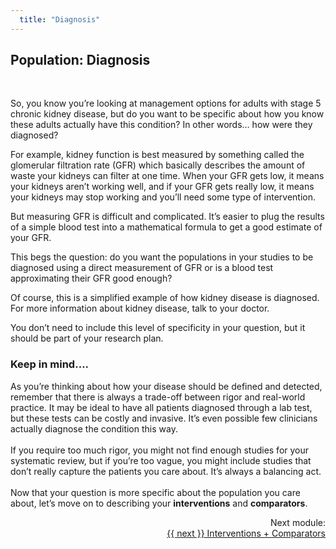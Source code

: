 ```yaml
---
  title: "Diagnosis"
---
```



## Population: Diagnosis

<br>

So, you know you’re looking at management options for adults with stage 5 chronic kidney disease, but do you want to be specific about how you know these adults actually have this condition?  In other words… how were they diagnosed? 

For example, kidney function is best measured by something called the glomerular filtration rate (GFR) which basically describes the amount of waste your kidneys can filter at one time. When your GFR gets low, it means your kidneys aren’t working well, and if your GFR gets really low, it means your kidneys may stop working and you’ll need some type of intervention. 

But measuring GFR is difficult and complicated. It’s easier to plug the results of a simple blood test into a mathematical formula to get a good estimate of your GFR. 

This begs the question: do you want the populations in your studies to be diagnosed using a direct measurement of GFR or is a blood test approximating their GFR good enough?  

Of course, this is a simplified example of how kidney disease is diagnosed. For more information about kidney disease, talk to your doctor.

You don’t need to include this level of specificity in your question, but it should be part of your research plan. 

<div class="content-box-green">
<h3> Keep in mind…. </h3> 

As you’re thinking about how your disease should be defined and detected, remember that there is always a trade-off between rigor and real-world practice.  It may be ideal to have all patients diagnosed through a lab test, but these tests can be costly and invasive. It’s even possible few clinicians actually diagnose the condition this way. 
<br><br>
If you require too much rigor, you might not find enough studies for your systematic review, but if you’re too vague, you might include studies that don’t really capture the patients you care about. It’s always a balancing act.
<br><br>
Now that your question is more specific about the population you care about, let’s move on to describing your <b>interventions</b> and <b>comparators</b>.
</div>

<div class="pagination-section" style="text-align: right">
			<div class="title">
				Next module:
			</div>
			<a rel="next" class="next" href="{{ site.baseurl }}/modules/interventions%20&%20comparators/int-comp/"> {{ next }} Interventions + Comparators
			</a>
		</div>
